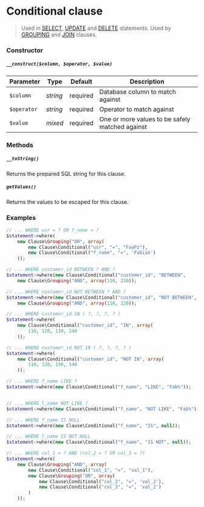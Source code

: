 # Conditional clause

> Used in [SELECT](../Statement/SELECT.md), [UPDATE](../docs/Statement/UPDATE.md) and [DELETE](../Statement/DELETE.md) statements.
> Used by [GROUPING](../Clause/GROUPING.md) and [JOIN](../docs/Statement/JOIN.md) clauses.

### Constructor

##### `__construct($column, $operator, $value)`
Parameter   | Type     | Default  | Description
----------- | -------- | -------- | -----------
`$column`   | *string* | required | Database column to match against
`$operator` | *string* | required | Operator to match against
`$value`    | *mixed*  | required | One or more values to be safely matched against

### Methods

##### `__toString()`
Returns the prepared SQL string for this clause.

##### `getValues()`
Returns the values to be escaped for this clause.

### Examples

```php
// ... WHERE usr = ? OR f_name = ?
$statement->where(
    new Clause\Grouping("OR", array(
        new Clause\Conditional("usr", "=", "FaaPz"),
        new Clause\Conditional("f_name", "=", 'Fabian')
    ));

// ... WHERE customer_id BETWEEN ? AND ?
$statement->where(new Clause\Conditional("customer_id", "BETWEEN",
    new Clause\Grouping("AND", array(110, 220));

// ... WHERE customer_id NOT BETWEEN ? AND ?
$statement->where(new Clause\Conditional("customer_id", "NOT BETWEEN",
    new Clause\Grouping("AND", array(110, 220));

// ... WHERE customer_id IN ( ?, ?, ?, ? )
$statement->where(
    new Clause\Conditional("customer_id", "IN", array(
        110, 120, 130, 140
    ));

// ... WHERE customer_id NOT IN ( ?, ?, ?, ? )
$statement->where(
    new Clause\Conditional("customer_id", "NOT IN", array(
        110, 120, 130, 140
    ));

// ... WHERE f_name LIKE ?
$statement->where(new Clause\Conditional("f_name", "LIKE", "Fab%"));


// ... WHERE l_name NOT LIKE ?
$statement->where(new Clause\Conditional("f_name", "NOT LIKE", "Fab%"));

// ... WHERE f_name IS NULL
$statement->where(new Clause\Conditional("f_name", "IS", null));

// ... WHERE l_name IS NOT NULL
$statement->where(new Clause\Conditional("f_name", "IS NOT", null));

// ... WHERE col_1 = ? AND (col_2 = ? OR col_3 = ?)
$statement->where(
    new Clause\Grouping("AND", array(
        new Clause\Conditional("col_1", "=", "val_1"),
        new Clause\Grouping("OR", array(
            new Clause\Conditional("col_2", "=", 'val_2'),
            new Clause\Conditional("col_3", "=", 'val_2')
        )
    ));
```

